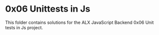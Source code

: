 # 0x06 Unittests in Js

This folder contains solutions for the ALX JavaScript Backend 0x06 Unit tests in Js project.
